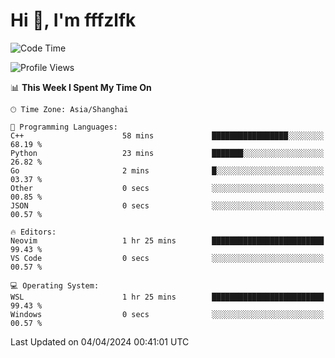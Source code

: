# Hi 👋, I'm fffzlfk

<!--START_SECTION:waka-->
![Code Time](http://img.shields.io/badge/Code%20Time-686%20hrs%2045%20mins-blue)

![Profile Views](http://img.shields.io/badge/Profile%20Views-0-blue)

📊 **This Week I Spent My Time On** 

```text
🕑︎ Time Zone: Asia/Shanghai

💬 Programming Languages: 
C++                      58 mins             █████████████████░░░░░░░░   68.19 % 
Python                   23 mins             ███████░░░░░░░░░░░░░░░░░░   26.82 % 
Go                       2 mins              █░░░░░░░░░░░░░░░░░░░░░░░░   03.37 % 
Other                    0 secs              ░░░░░░░░░░░░░░░░░░░░░░░░░   00.85 % 
JSON                     0 secs              ░░░░░░░░░░░░░░░░░░░░░░░░░   00.57 % 

🔥 Editors: 
Neovim                   1 hr 25 mins        █████████████████████████   99.43 % 
VS Code                  0 secs              ░░░░░░░░░░░░░░░░░░░░░░░░░   00.57 % 

💻 Operating System: 
WSL                      1 hr 25 mins        █████████████████████████   99.43 % 
Windows                  0 secs              ░░░░░░░░░░░░░░░░░░░░░░░░░   00.57 % 
```


 Last Updated on 04/04/2024 00:41:01 UTC
<!--END_SECTION:waka-->
